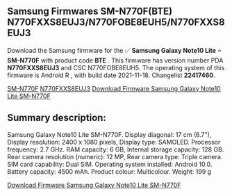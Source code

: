 <h2>Samsung Firmwares SM-N770F(BTE) N770FXXS8EUJ3/N770FOBE8EUH5/N770FXXS8EUJ3</h2>
Download the Samsung firmware for the ✅ <strong>Samsung Galaxy Note10 Lite </strong> ⭐ <strong>SM-N770F</strong> with product code <strong>BTE</strong> . This firmware has version number PDA <strong>N770FXXS8EUJ3</strong> and CSC N770FOBE8EUH5. The operating system of this firmware is Android R , with build date 2021-11-18. Changelist <strong>22417460</strong>.


[SM-N770F](https://samfirm.shop/samsung/model/SM-N770F)
[N770FXXS8EUJ3](https://samfirm.shop/samsung/pda/N770FXXS8EUJ3)
[Download Firmware Samsung Galaxy Note10 Lite SM-N770F](https://samfirm.shop/samsung/firmware/475206)
<h2>Summary description:</h2>
<p>Samsung Galaxy Note10 Lite SM-N770F. Display diagonal: 17 cm (6.7"), Display resolution: 2400 x 1080 pixels, Display type: SAMOLED. Processor frequency: 2.7 GHz. RAM capacity: 6 GB, Internal storage capacity: 128 GB. Rear camera resolution (numeric): 12 MP, Rear camera type: Triple camera. SIM card capability: Dual SIM. Operating system installed: Android 10.0. Battery capacity: 4500 mAh. Product colour: Multicolour. Weight: 199 g</p>


[Download Firmware Samsung Galaxy Note10 Lite SM-N770F](https://samfirm.shop/samsung/firmware/475206)
